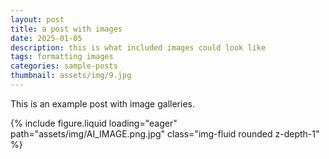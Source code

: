 ```yaml
---
layout: post
title: a post with images
date: 2025-01-05 
description: this is what included images could look like
tags: formatting images
categories: sample-posts
thumbnail: assets/img/9.jpg
---
```


This is an example post with image galleries.

<div class="row mt-3">
    <div class="col-sm mt-3 mt-md-0">
        {% include figure.liquid loading="eager" path="assets/img/AI_IMAGE.png.jpg" class="img-fluid rounded z-depth-1" %}
    </div>
</div>